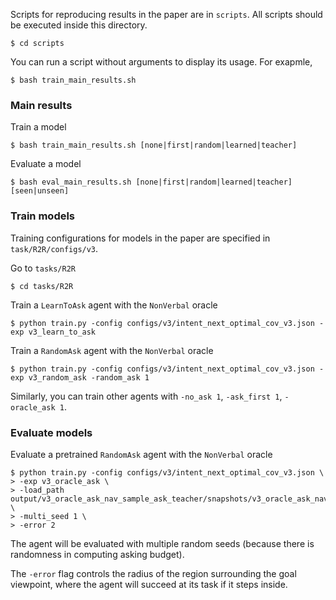 
Scripts for reproducing results in the paper are in `scripts`. All scripts should be executed inside this directory. 

```
$ cd scripts
```

You can run a script without arguments to display its usage. For exapmle,

```
$ bash train_main_results.sh
```

### Main results

Train a model 
```
$ bash train_main_results.sh [none|first|random|learned|teacher]
```

Evaluate a model
```
$ bash eval_main_results.sh [none|first|random|learned|teacher] [seen|unseen]
```

### Train models

Training configurations for models in the paper are specified in `task/R2R/configs/v3`. 

Go to `tasks/R2R`
```
$ cd tasks/R2R
```

Train a `LearnToAsk` agent with the `NonVerbal` oracle
```
$ python train.py -config configs/v3/intent_next_optimal_cov_v3.json -exp v3_learn_to_ask 

```

Train a `RandomAsk` agent with the `NonVerbal` oracle
```
$ python train.py -config configs/v3/intent_next_optimal_cov_v3.json -exp v3_random_ask -random_ask 1

```

Similarly, you can train other agents with `-no_ask 1`, `-ask_first 1`, `-oracle_ask 1`.


### Evaluate models

Evaluate a pretrained `RandomAsk` agent with the `NonVerbal` oracle
```
$ python train.py -config configs/v3/intent_next_optimal_cov_v3.json \
> -exp v3_oracle_ask \
> -load_path output/v3_oracle_ask_nav_sample_ask_teacher/snapshots/v3_oracle_ask_nav_sample_ask_teacher_val_seen.ckpt \
> -multi_seed 1 \
> -error 2
```

The agent will be evaluated with multiple random seeds (because there is randomness in computing asking budget).

The `-error` flag controls the radius of the region surrounding the goal viewpoint, where the agent will succeed at its task if it steps inside. 

